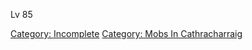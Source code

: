 Lv 85

[Category: Incomplete](Category:_Incomplete "wikilink") [Category: Mobs
In Cathracharraig](Category:_Mobs_In_Cathracharraig "wikilink")
